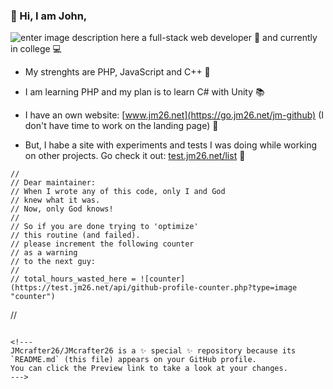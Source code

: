 ### 👋 Hi, I am John,
![enter image description here](https://jm26.net/link/ip/?op=i&tid=5ad81966-c217-41e0-b5d3-ccc4bc2bff50 "enter image title here")
a full-stack web developer 🚀
and currently in college 💻



- My strenghts are PHP, JavaScript and C++ 💪
- I am learning PHP and my plan is to learn C# with Unity 📚
- I have an own website: [www.jm26.net](https://go.jm26.net/jm-github) (I don't have time to work on the landing page) 📢

- But, I habe a site with experiments and tests I was doing while working on other projects. Go check it out:
  [test.jm26.net/list](https://go.jm26.net/experiments) 🎈

```
//
// Dear maintainer: 
// When I wrote any of this code, only I and God 
// knew what it was. 
// Now, only God knows! 
// 
// So if you are done trying to 'optimize' 
// this routine (and failed). 
// please increment the following counter 
// as a warning 
// to the next guy: 
//
// total_hours_wasted_here = ![counter](https://test.jm26.net/api/github-profile-counter.php?type=image "counter")
```
//
```

<!---
JMcrafter26/JMcrafter26 is a ✨ special ✨ repository because its `README.md` (this file) appears on your GitHub profile.
You can click the Preview link to take a look at your changes.
--->

